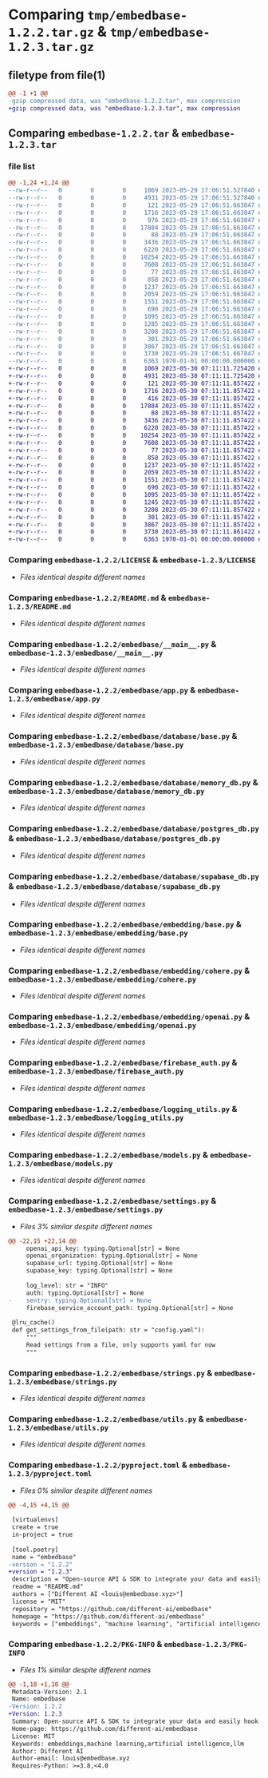 # Comparing `tmp/embedbase-1.2.2.tar.gz` & `tmp/embedbase-1.2.3.tar.gz`

## filetype from file(1)

```diff
@@ -1 +1 @@
-gzip compressed data, was "embedbase-1.2.2.tar", max compression
+gzip compressed data, was "embedbase-1.2.3.tar", max compression
```

## Comparing `embedbase-1.2.2.tar` & `embedbase-1.2.3.tar`

### file list

```diff
@@ -1,24 +1,24 @@
--rw-r--r--   0        0        0     1069 2023-05-29 17:06:51.527840 embedbase-1.2.2/LICENSE
--rw-r--r--   0        0        0     4931 2023-05-29 17:06:51.527840 embedbase-1.2.2/README.md
--rw-r--r--   0        0        0      121 2023-05-29 17:06:51.663847 embedbase-1.2.2/embedbase/__init__.py
--rw-r--r--   0        0        0     1716 2023-05-29 17:06:51.663847 embedbase-1.2.2/embedbase/__main__.py
--rw-r--r--   0        0        0      976 2023-05-29 17:06:51.663847 embedbase-1.2.2/embedbase/api.py
--rw-r--r--   0        0        0    17884 2023-05-29 17:06:51.663847 embedbase-1.2.2/embedbase/app.py
--rw-r--r--   0        0        0       88 2023-05-29 17:06:51.663847 embedbase-1.2.2/embedbase/database/__init__.py
--rw-r--r--   0        0        0     3436 2023-05-29 17:06:51.663847 embedbase-1.2.2/embedbase/database/base.py
--rw-r--r--   0        0        0     6220 2023-05-29 17:06:51.663847 embedbase-1.2.2/embedbase/database/memory_db.py
--rw-r--r--   0        0        0    10254 2023-05-29 17:06:51.663847 embedbase-1.2.2/embedbase/database/postgres_db.py
--rw-r--r--   0        0        0     7608 2023-05-29 17:06:51.663847 embedbase-1.2.2/embedbase/database/supabase_db.py
--rw-r--r--   0        0        0       77 2023-05-29 17:06:51.663847 embedbase-1.2.2/embedbase/embedding/__init__.py
--rw-r--r--   0        0        0      858 2023-05-29 17:06:51.663847 embedbase-1.2.2/embedbase/embedding/base.py
--rw-r--r--   0        0        0     1237 2023-05-29 17:06:51.663847 embedbase-1.2.2/embedbase/embedding/cohere.py
--rw-r--r--   0        0        0     2059 2023-05-29 17:06:51.663847 embedbase-1.2.2/embedbase/embedding/openai.py
--rw-r--r--   0        0        0     1551 2023-05-29 17:06:51.663847 embedbase-1.2.2/embedbase/firebase_auth.py
--rw-r--r--   0        0        0      690 2023-05-29 17:06:51.663847 embedbase-1.2.2/embedbase/logging_utils.py
--rw-r--r--   0        0        0     1095 2023-05-29 17:06:51.663847 embedbase-1.2.2/embedbase/models.py
--rw-r--r--   0        0        0     1285 2023-05-29 17:06:51.663847 embedbase-1.2.2/embedbase/settings.py
--rw-r--r--   0        0        0     3208 2023-05-29 17:06:51.663847 embedbase-1.2.2/embedbase/strings.py
--rw-r--r--   0        0        0      301 2023-05-29 17:06:51.663847 embedbase-1.2.2/embedbase/supabase_auth.py
--rw-r--r--   0        0        0     3867 2023-05-29 17:06:51.663847 embedbase-1.2.2/embedbase/utils.py
--rw-r--r--   0        0        0     3730 2023-05-29 17:06:51.667847 embedbase-1.2.2/pyproject.toml
--rw-r--r--   0        0        0     6363 1970-01-01 00:00:00.000000 embedbase-1.2.2/PKG-INFO
+-rw-r--r--   0        0        0     1069 2023-05-30 07:11:11.725420 embedbase-1.2.3/LICENSE
+-rw-r--r--   0        0        0     4931 2023-05-30 07:11:11.725420 embedbase-1.2.3/README.md
+-rw-r--r--   0        0        0      121 2023-05-30 07:11:11.857422 embedbase-1.2.3/embedbase/__init__.py
+-rw-r--r--   0        0        0     1716 2023-05-30 07:11:11.857422 embedbase-1.2.3/embedbase/__main__.py
+-rw-r--r--   0        0        0      416 2023-05-30 07:11:11.857422 embedbase-1.2.3/embedbase/api.py
+-rw-r--r--   0        0        0    17884 2023-05-30 07:11:11.857422 embedbase-1.2.3/embedbase/app.py
+-rw-r--r--   0        0        0       88 2023-05-30 07:11:11.857422 embedbase-1.2.3/embedbase/database/__init__.py
+-rw-r--r--   0        0        0     3436 2023-05-30 07:11:11.857422 embedbase-1.2.3/embedbase/database/base.py
+-rw-r--r--   0        0        0     6220 2023-05-30 07:11:11.857422 embedbase-1.2.3/embedbase/database/memory_db.py
+-rw-r--r--   0        0        0    10254 2023-05-30 07:11:11.857422 embedbase-1.2.3/embedbase/database/postgres_db.py
+-rw-r--r--   0        0        0     7608 2023-05-30 07:11:11.857422 embedbase-1.2.3/embedbase/database/supabase_db.py
+-rw-r--r--   0        0        0       77 2023-05-30 07:11:11.857422 embedbase-1.2.3/embedbase/embedding/__init__.py
+-rw-r--r--   0        0        0      858 2023-05-30 07:11:11.857422 embedbase-1.2.3/embedbase/embedding/base.py
+-rw-r--r--   0        0        0     1237 2023-05-30 07:11:11.857422 embedbase-1.2.3/embedbase/embedding/cohere.py
+-rw-r--r--   0        0        0     2059 2023-05-30 07:11:11.857422 embedbase-1.2.3/embedbase/embedding/openai.py
+-rw-r--r--   0        0        0     1551 2023-05-30 07:11:11.857422 embedbase-1.2.3/embedbase/firebase_auth.py
+-rw-r--r--   0        0        0      690 2023-05-30 07:11:11.857422 embedbase-1.2.3/embedbase/logging_utils.py
+-rw-r--r--   0        0        0     1095 2023-05-30 07:11:11.857422 embedbase-1.2.3/embedbase/models.py
+-rw-r--r--   0        0        0     1245 2023-05-30 07:11:11.857422 embedbase-1.2.3/embedbase/settings.py
+-rw-r--r--   0        0        0     3208 2023-05-30 07:11:11.857422 embedbase-1.2.3/embedbase/strings.py
+-rw-r--r--   0        0        0      301 2023-05-30 07:11:11.857422 embedbase-1.2.3/embedbase/supabase_auth.py
+-rw-r--r--   0        0        0     3867 2023-05-30 07:11:11.857422 embedbase-1.2.3/embedbase/utils.py
+-rw-r--r--   0        0        0     3730 2023-05-30 07:11:11.861422 embedbase-1.2.3/pyproject.toml
+-rw-r--r--   0        0        0     6363 1970-01-01 00:00:00.000000 embedbase-1.2.3/PKG-INFO
```

### Comparing `embedbase-1.2.2/LICENSE` & `embedbase-1.2.3/LICENSE`

 * *Files identical despite different names*

### Comparing `embedbase-1.2.2/README.md` & `embedbase-1.2.3/README.md`

 * *Files identical despite different names*

### Comparing `embedbase-1.2.2/embedbase/__main__.py` & `embedbase-1.2.3/embedbase/__main__.py`

 * *Files identical despite different names*

### Comparing `embedbase-1.2.2/embedbase/app.py` & `embedbase-1.2.3/embedbase/app.py`

 * *Files identical despite different names*

### Comparing `embedbase-1.2.2/embedbase/database/base.py` & `embedbase-1.2.3/embedbase/database/base.py`

 * *Files identical despite different names*

### Comparing `embedbase-1.2.2/embedbase/database/memory_db.py` & `embedbase-1.2.3/embedbase/database/memory_db.py`

 * *Files identical despite different names*

### Comparing `embedbase-1.2.2/embedbase/database/postgres_db.py` & `embedbase-1.2.3/embedbase/database/postgres_db.py`

 * *Files identical despite different names*

### Comparing `embedbase-1.2.2/embedbase/database/supabase_db.py` & `embedbase-1.2.3/embedbase/database/supabase_db.py`

 * *Files identical despite different names*

### Comparing `embedbase-1.2.2/embedbase/embedding/base.py` & `embedbase-1.2.3/embedbase/embedding/base.py`

 * *Files identical despite different names*

### Comparing `embedbase-1.2.2/embedbase/embedding/cohere.py` & `embedbase-1.2.3/embedbase/embedding/cohere.py`

 * *Files identical despite different names*

### Comparing `embedbase-1.2.2/embedbase/embedding/openai.py` & `embedbase-1.2.3/embedbase/embedding/openai.py`

 * *Files identical despite different names*

### Comparing `embedbase-1.2.2/embedbase/firebase_auth.py` & `embedbase-1.2.3/embedbase/firebase_auth.py`

 * *Files identical despite different names*

### Comparing `embedbase-1.2.2/embedbase/logging_utils.py` & `embedbase-1.2.3/embedbase/logging_utils.py`

 * *Files identical despite different names*

### Comparing `embedbase-1.2.2/embedbase/models.py` & `embedbase-1.2.3/embedbase/models.py`

 * *Files identical despite different names*

### Comparing `embedbase-1.2.2/embedbase/settings.py` & `embedbase-1.2.3/embedbase/settings.py`

 * *Files 3% similar despite different names*

```diff
@@ -22,15 +22,14 @@
     openai_api_key: typing.Optional[str] = None
     openai_organization: typing.Optional[str] = None
     supabase_url: typing.Optional[str] = None
     supabase_key: typing.Optional[str] = None
     
     log_level: str = "INFO"
     auth: typing.Optional[str] = None
-    sentry: typing.Optional[str] = None
     firebase_service_account_path: typing.Optional[str] = None
 
 @lru_cache()
 def get_settings_from_file(path: str = "config.yaml"):
     """
     Read settings from a file, only supports yaml for now
     """
```

### Comparing `embedbase-1.2.2/embedbase/strings.py` & `embedbase-1.2.3/embedbase/strings.py`

 * *Files identical despite different names*

### Comparing `embedbase-1.2.2/embedbase/utils.py` & `embedbase-1.2.3/embedbase/utils.py`

 * *Files identical despite different names*

### Comparing `embedbase-1.2.2/pyproject.toml` & `embedbase-1.2.3/pyproject.toml`

 * *Files 0% similar despite different names*

```diff
@@ -4,15 +4,15 @@
 
 [virtualenvs]
 create = true
 in-project = true
 
 [tool.poetry]
 name = "embedbase"
-version = "1.2.2"
+version = "1.2.3"
 description = "Open-source API & SDK to integrate your data and easily hook them up to LLMs."
 readme = "README.md"
 authors = ["Different AI <louis@embedbase.xyz>"]
 license = "MIT"
 repository = "https://github.com/different-ai/embedbase"
 homepage = "https://github.com/different-ai/embedbase"
 keywords = ["embeddings", "machine learning", "artificial intelligence", "llm"]
```

### Comparing `embedbase-1.2.2/PKG-INFO` & `embedbase-1.2.3/PKG-INFO`

 * *Files 1% similar despite different names*

```diff
@@ -1,10 +1,10 @@
 Metadata-Version: 2.1
 Name: embedbase
-Version: 1.2.2
+Version: 1.2.3
 Summary: Open-source API & SDK to integrate your data and easily hook them up to LLMs.
 Home-page: https://github.com/different-ai/embedbase
 License: MIT
 Keywords: embeddings,machine learning,artificial intelligence,llm
 Author: Different AI
 Author-email: louis@embedbase.xyz
 Requires-Python: >=3.8,<4.0
```

